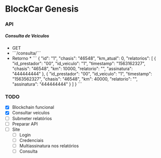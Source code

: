 # BlockCar Genesis

### API

##### Consulta de Veiculos
* GET
* ´´´/consulta/<placa>´´´
* Retorno
	* 
	´´´
	{
  "id": "1",
  "chasis": "46548",
  "km_atual": 0,
  "relatorios": [
    {
      "id_prestador": "00",
      "id_veiculo": "1",
      "timestamp": "1563162327",
      "chasis": "46548",
      "km": 10000,
      "relatorio": "",
      "assinatura": "444444444"
    },
    {
      "id_prestador": "00",
      "id_veiculo": "1",
      "timestamp": "1563562327",
      "chasis": "46548",
      "km": 40000,
      "relatorio": "",
      "assinatura": "444444444"
    }
  ]
}
	´´´

### TODO
- [x] Blockchain funcional
- [x] Consultar veiculos
- [ ] Submeter relatórios
- [ ] Preparar API
- [ ] Site
	- [ ] Login
	- [ ] Credenciais 
	- [ ] Multiassinatura nos relatórios
	- [ ] Consulta
